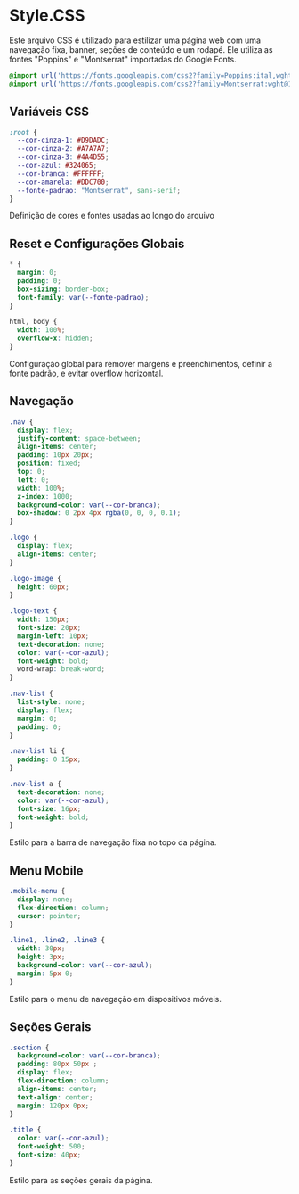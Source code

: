 # Style.CSS

Este arquivo CSS é utilizado para estilizar uma página web com uma navegação fixa, banner, seções de conteúdo e um rodapé. Ele utiliza as fontes "Poppins" e "Montserrat" importadas do Google Fonts.

~~~css
@import url('https://fonts.googleapis.com/css2?family=Poppins:ital,wght@0,100;0,200;0,300;0,400;0,500;0,600;0,700;0,800;0,900;1,100;1,200;1,300;1,400;1,500;1,600;1,700;1,800;1,900&display=swap');
@import url('https://fonts.googleapis.com/css2?family=Montserrat:wght@100;200;300;400;500;600;700;800;900&display=swap');
~~~

## Variáveis CSS

~~~css
:root {
  --cor-cinza-1: #D9DADC;
  --cor-cinza-2: #A7A7A7;
  --cor-cinza-3: #4A4D55;
  --cor-azul: #324065;
  --cor-branca: #FFFFFF;
  --cor-amarela: #DDC700;
  --fonte-padrao: "Montserrat", sans-serif;
}
~~~

Definição de cores e fontes usadas ao longo do arquivo

## Reset e Configurações Globais

~~~css
* {
  margin: 0;
  padding: 0;
  box-sizing: border-box;
  font-family: var(--fonte-padrao);
}

html, body {
  width: 100%;
  overflow-x: hidden;
}
~~~

Configuração global para remover margens e preenchimentos, definir a fonte padrão, e evitar overflow horizontal.

## Navegação

~~~css
.nav {
  display: flex;
  justify-content: space-between;
  align-items: center;
  padding: 10px 20px;
  position: fixed;
  top: 0;
  left: 0;
  width: 100%;
  z-index: 1000;
  background-color: var(--cor-branca);
  box-shadow: 0 2px 4px rgba(0, 0, 0, 0.1); 
}

.logo {
  display: flex;
  align-items: center;
}

.logo-image {
  height: 60px;
}

.logo-text {
  width: 150px;
  font-size: 20px;
  margin-left: 10px;
  text-decoration: none;
  color: var(--cor-azul);
  font-weight: bold;
  word-wrap: break-word;
}

.nav-list {
  list-style: none;
  display: flex;
  margin: 0;
  padding: 0;
}

.nav-list li {
  padding: 0 15px;
}

.nav-list a {
  text-decoration: none;
  color: var(--cor-azul);
  font-size: 16px;
  font-weight: bold;
}
~~~

Estilo para a barra de navegação fixa no topo da página.

## Menu Mobile

~~~css
.mobile-menu {
  display: none;
  flex-direction: column;
  cursor: pointer;
}

.line1, .line2, .line3 {
  width: 30px;
  height: 3px;
  background-color: var(--cor-azul);
  margin: 5px 0;
}
~~~

Estilo para o menu de navegação em dispositivos móveis.

## Seções Gerais

~~~css
.section {
  background-color: var(--cor-branca);
  padding: 80px 50px ;
  display: flex;
  flex-direction: column;
  align-items: center;
  text-align: center;
  margin: 120px 0px;
}

.title {
  color: var(--cor-azul);
  font-weight: 500;
  font-size: 40px;
}
~~~

Estilo para as seções gerais da página.